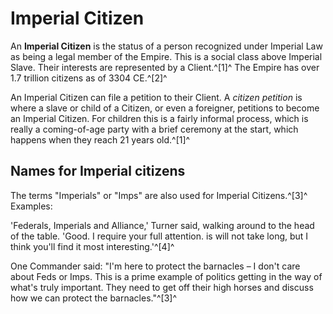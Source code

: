 # Imperial Citizen
An **Imperial Citizen** is the status of a person recognized under Imperial Law as being a legal member of the Empire. This is a social class above Imperial Slave. Their interests are represented by a Client.^[1]^ The Empire has over 1.7 trillion citizens as of 3304 CE.^[2]^

An Imperial Citizen can file a petition to their Client. A *citizen petition* is where a slave or child of a Citizen, or even a foreigner, petitions to become an Imperial Citizen. For children this is a fairly informal process, which is really a coming-of-age party with a brief ceremony at the start, which happens when they reach 21 years old.^[1]^

## Names for Imperial citizens

The terms "Imperials" or "Imps" are also used for Imperial Citizens.^[3]^ Examples:

'Federals, Imperials and Alliance,' Turner said, walking around to the head of the table. 'Good. I require your full attention. is will not take long, but I think you'll find it most interesting.'^[4]^

One Commander said: "I'm here to protect the barnacles – I don't care about Feds or Imps. This is a prime example of politics getting in the way of what's truly important. They need to get off their high horses and discuss how we can protect the barnacles."^[3]^